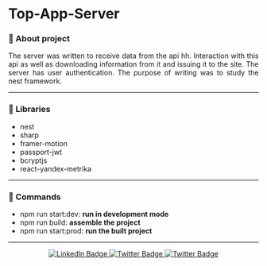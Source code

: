 # Top-App-Server

### :pushpin: About project
<p align="justify">The server was written to receive data from the api hh. Interaction with this api as well as downloading information from it and issuing it to the site. The server has user authentication. The purpose of writing was to study the nest framework.</p>

---

### :book: Libraries

- nest
- sharp
- framer-motion
- passport-jwt
- bcryptjs
- react-yandex-metrika

---

### :pizza: Commands

- npm run start:dev: <strong>run in development mode</strong>
- npm run build: <strong>assemble the project</strong>
- npm run start:prod: <strong>run the built project</strong>

---

<div id="badges" align="center">  
<a href="https://www.linkedin.com/in/sinedviper"> 
<img src="https://img.shields.io/badge/LinkedIn-blue?style=for-the-badge&logo=linkedin&logoColor=white" alt="LinkedIn Badge"/> 
</a> 
<a href="https://www.instagram.com/sinedviper"> 
<img src="https://img.shields.io/badge/Instagram-orange?style=for-the-badge&logo=instagram&logoColor=white" alt="Twitter Badge"/> 
</a>
<a href="https://www.t.me/sinedviper"> 
<img src="https://img.shields.io/badge/Telegram-purple?style=for-the-badge&logo=telegram&logoColor=white" alt="Twitter Badge"/> 
</a>
</div>
